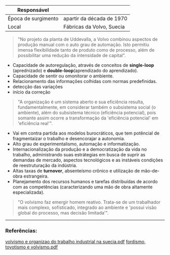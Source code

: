 
| Responsável         |                           |
| ------------------- | ------------------------- |
| Época de surgimento | apartir da década de 1970 |
| Local               | Fábricas da Volvo, Suecia |


>"No projeto da planta de Uddevalla, a Volvo combinou aspectos de produção manual com o auto grau de automação. Isto permitiu imensa flexibilidade tanto de produto como de processo, além de possibilitar uma redução da intensidade de capital".

- Capacidade de autoregulação, através de conceitos de **single-loop** (aprednizado) e **double-loop**(aprendizado do aprendizado).
- Capacidade de sentir ou omonitorar o ambiente.
- Relacionamento das informações colhidas com normas predefinidas.
- detecção das variações
- início da correção

> "A organização é um sistema aberto e sua eficiência resulta, fundamentalmente, em considerar também o subsistema social (o ambiente), além do subsistema técnico (eficiência potencial), pois somante assim ocorre a transformação da 'eficiência potencial' em 'eficiência real'".

- Vai em contra partida aos modelos burocráticos, que tem potêncial de fragmentaizar o trabalho e desencorajar a autonomia.
- Alto grau de experimentalismo, automação e informatização.
- Internacionalização da produção e a democratização da vida no trabalho, administrando suas estrátegias em busca de suprir as demandas de mercado, aspectos tecnológicos e as instáveis condições de reestruturação da indústria.
- Altas taxas de **turnover**, absenteísmo crônico e utilização de mão-de-obra estrangeira.
- Planejamento dos recursos humanos e tarefas distribuídas de acordo com as competências (caracterizando uma mão de obra altamente especializada).

> "O volvismo faz emergir homem reativo. Trata-se de um trabalhador mais complexo, sofisticado, integrado ao ambiente e 'possui visão global do processo, mas decisão limitada'".

---
### Referências:
[volvismo e organizao do trabalho industrial na suecia.pdf](file:///home/gdon/Documentos/artigos/humanas/sociologia/volvismo%20e%20organizao%20do%20trabalho%20industrial%20na%20suecia.pdf)
[fordismo, toyotismo e volvismo.pdf](file:///home/gdon/Documentos/artigos/humanas/sociologia/fordismo,%20toyotismo%20e%20volvismo.pdf)

